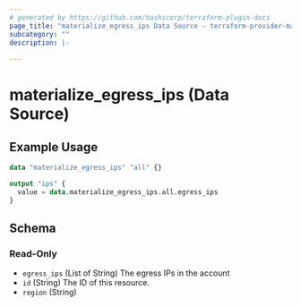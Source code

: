 ```yaml
---
# generated by https://github.com/hashicorp/terraform-plugin-docs
page_title: "materialize_egress_ips Data Source - terraform-provider-materialize"
subcategory: ""
description: |-
  
---
```


# materialize_egress_ips (Data Source)



## Example Usage

```terraform
data "materialize_egress_ips" "all" {}

output "ips" {
  value = data.materialize_egress_ips.all.egress_ips
}
```

<!-- schema generated by tfplugindocs -->
## Schema

### Read-Only

- `egress_ips` (List of String) The egress IPs in the account
- `id` (String) The ID of this resource.
- `region` (String)
